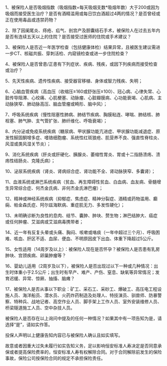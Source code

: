1、被保险人是否吸烟指数（吸烟指数=每天吸烟支数*吸烟年数）大于200或因为吸烟而接受医生治疗？是否有酒精滥用或每日饮白酒超过4两的情况？是否曾经或正在使用毒品或违禁药物？

2、除了因阑尾炎、痔疮、疝气、剖宫产及胆囊结石手术，被保险人在过去五年内是否有连续五天以上的住院？是否接受过医师的住院或手术建议？

3、被保险人是否近一年医学检查（包括健康体检）结果异常，且被医生建议需进一步CT、核磁共振、穿刺活检、内窥镜检查或进一步住院检查？

4、被保险人是否曾患/正患有下列症状、疾病、残疾，或因下列疾病而接受检查或治疗？

5、先天性疾病、遗传性疾病、接受器官移植、身体或智力残疾、失明；

6、心脑血管疾病（高血压（收缩压≥160或舒张压≥100）、冠心病、心律失常、心脏传导阻滞、心绞痛、心肌梗塞、动脉瘤、心脏瓣膜病、心功能衰竭、心肌病、主动脉狭窄、肺动脉高压、脑血管瘤或畸形、脑中风）；

7、呼吸系统疾病（慢性阻塞性肺病、肺结节疾病、胸膜粘连、哮喘、肺结核、肺栓塞、肺气肿、支气管扩张、肺纤维化、呼吸衰竭）；

8、内分泌或免疫系统疾病（糖尿病、甲状腺功能亢进症、甲状腺功能减退症、原发性醛固酮增多症、嗜铬细胞瘤、系统性红斑狼疮、肌营养不良、强直性脊柱炎、风湿或类风湿关节炎）；

9、消化系统疾病（肝炎或肝硬化、胰腺炎、萎缩性胃炎、胃或十二指肠溃疡、溃疡性结肠炎、克隆氏病）；

10、泌尿系统疾病（肾炎、肾病综合症、肾功能不全、肾动脉狭窄、多囊肾）；

11、血液系统或淋巴系统疾病（贫血、再生障碍性贫血、白血病、血友病、骨髓增生异常综合症、何杰金氏病、非何杰金氏淋巴瘤）；

12、精神或神经系统疾病（抑郁症、焦虑症、精神分裂症、酒精或药物滥用、癫痫、帕金森氏症、阿尔兹海默病、重症肌无力、多发性硬化）；

13、未明确诊断为良性的息肉、结节、囊肿、肿块、赘生物；淋巴结肿大、癌症或任何肿瘤、艾滋病或艾滋病毒携带者；

14、近一年有反复头晕或头痛、胸闷、咳嗽或咯痰（一年中超过三个月）、呼吸困难、咳血、肝区不适、血尿、便血、不明原因皮下出血、体重下降超过5公斤。

15、女性适用（14周岁及以上）：被保险人现在是否怀孕？被保险人是否患有乳房肿块、宫颈疾病、卵巢肿瘤等？

16、婴幼儿适用（2周岁及以下），被保险人是否出现过以下一种或几种情况：出生时体重小于2.5公斤；出生时有早产、难产、产伤、窒息、缺氧等异常情况；发育迟缓、异常、惊厥、抽搐、脑瘫？

17、被保险人是否从事以下职业：矿工、采石工、采砂工、爆破工、高压电工程设施人员、海洋船员、潜水员、火药炸药制造及处理人、特技演员、驯兽师、防暴警察、特种兵、战地记者、高空作业人员、脚手架上工作人员、室外安装维修人员、桥梁隧道施工人员、空中杂技人员。

被保险人是否存在以上询问中提及的任何一种情况？如果其中有一项告知为是，请选择“是”，请如实作答。

投保人声明以上健康告知内容已与被保险人确认且如实填写。

故意或者因重大过失未履行如实告知义务，足以影响恒安标准人寿决定是否同意承保或者提高保险费率的，恒安标准人寿有权解除合同。对于合同解除前发生的保险事故，保险公司按保险合同的规定不承担保险责任。